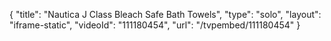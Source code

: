 {
    "title": "Nautica J Class Bleach Safe Bath Towels",
    "type": "solo",
    "layout": "iframe-static",
    "videoId": "111180454",
    "url": "\/tvpembed\/111180454"
}